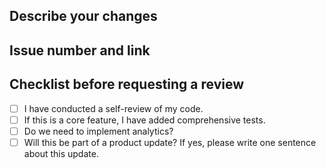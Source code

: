 ## Describe your changes

<!-- Detailed description of the changes made -->

## Issue number and link

<!-- Provide the issue number and link -->

## Checklist before requesting a review

- [ ] I have conducted a self-review of my code.
- [ ] If this is a core feature, I have added comprehensive tests.
- [ ] Do we need to implement analytics?
- [ ] Will this be part of a product update? If yes, please write one sentence about this update.
